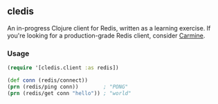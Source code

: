 ## cledis

An in-progress Clojure client for Redis, written as a learning exercise. If you're looking for a production-grade
Redis client, consider [Carmine](https://github.com/ptaoussanis/carmine).

### Usage

```clojure
(require '[cledis.client :as redis])

(def conn (redis/connect))
(prn (redis/ping conn))        ; "PONG"
(prn (redis/get conn "hello")) ; "world"
```
